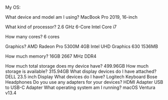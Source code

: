 My OS:

What device and model am I using?
MacBook Pro 2019, 16-inch


What kind of processor?
2.6 GHz 6-Core Intel Core i7


How many cores?
6 cores


Graphics?
AMD Radeon Pro 5300M 4GB
Intel UHD Graphics 630 1536MB


How much memory?
16GB 2667 MHz DDR4


How much total storage does my device have?
499.96GB
How much storage is available?
315.94GB
What display devices do I have attached?
DELL 23.5 inch Display
What devices do I have?
Logitech Keyboard
Bose Headphones
Do you use any adapters for your devices?
HDMI Adapter
USB to USB-C Adapter
What operating system am I running?
macOS Ventura v13.4
